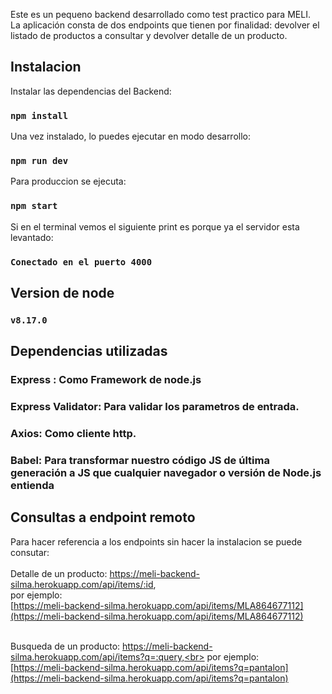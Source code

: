 Este es un pequeno backend desarrollado como test practico para MELI. <br>
La aplicación consta de dos endpoints que tienen por finalidad: devolver el listado de productos a consultar
y devolver detalle de un producto.

## Instalacion

Instalar las dependencias del Backend:
### `npm install`

Una vez instalado, lo puedes ejecutar en modo desarrollo:
### `npm run dev`

Para produccion se ejecuta:
### `npm start`

Si en el terminal vemos el siguiente print es porque ya el servidor esta levantado:
### `Conectado en el puerto 4000`

## Version de node
### `v8.17.0`


## Dependencias utilizadas

### Express : Como Framework de node.js

### Express Validator: Para validar los parametros de entrada.

### Axios: Como cliente http.

### Babel: Para transformar nuestro código JS de última generación a JS que cualquier navegador o versión de Node.js entienda

## Consultas a endpoint remoto
Para hacer referencia a los endpoints sin hacer la instalacion se puede consutar: <br> <br>
Detalle de un producto: https://meli-backend-silma.herokuapp.com/api/items/:id, <br> 
por ejemplo: <br>
[https://meli-backend-silma.herokuapp.com/api/items/MLA864677112](https://meli-backend-silma.herokuapp.com/api/items/MLA864677112) <br> <br>

Busqueda de un producto: https://meli-backend-silma.herokuapp.com/api/items?q=:query,<br>
por ejemplo: <br>
[https://meli-backend-silma.herokuapp.com/api/items?q=pantalon](https://meli-backend-silma.herokuapp.com/api/items?q=pantalon)

